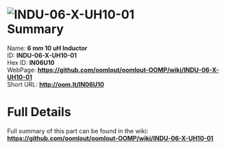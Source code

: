 
![INDU-06-X-UH10-01](https://github.com/oomlout/oomlout-OOMP/blob/master/parts/INDU-06-X-UH10-01/INDU-06-X-UH10-01_420.jpg)   
Summary
=================
  
Name: __6 mm 10 uH Inductor__    
ID: __INDU-06-X-UH10-01__   
Hex ID: __IN06U10__   
WebPage: __https://github.com/oomlout/oomlout-OOMP/wiki/INDU-06-X-UH10-01__   
Short URL: __http://oom.lt/IN06U10__   

Full Details
==========================
Full summary of this part can be found in the wiki:   
__https://github.com/oomlout/oomlout-OOMP/wiki/INDU-06-X-UH10-01__    

